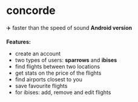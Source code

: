 # concorde 
:airplane: faster than the speed of sound
**Android version**

**Features:**
- create an account
- two types of users: **sparrows** and **ibises** 
- find flights between two locations
- get stats on the price of the flights
- find airports closest to you
- save favourite flights
- for ibises: add, remove and edit flights
